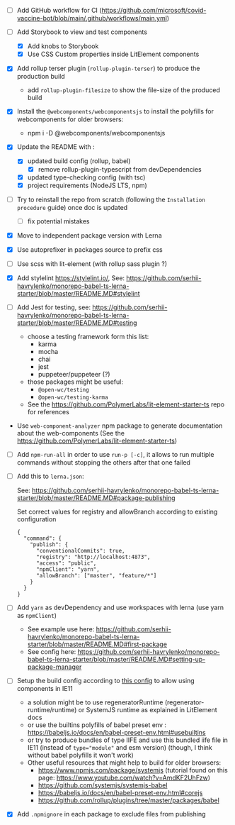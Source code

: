 - [ ] Add GitHub workflow for CI (https://github.com/microsoft/covid-vaccine-bot/blob/main/.github/workflows/main.yml)

- [ ] Add Storybook to view and test components

  - [x] Add knobs to Storybook
  - [x] Use CSS Custom properties inside LitElement components

- [x] Add rollup terser plugin (`rollup-plugin-terser`) to produce the production build

  - add `rollup-plugin-filesize` to show the file-size of the produced build

- [x] Install the `@webcomponents/webcomponentsjs` to install the polyfills for webcomponents for older browsers:

  - npm i -D @webcomponents/webcomponentsjs

- [x] Update the README with :

  - [x] updated build config (rollup, babel)
    - [x] remove rollup-plugin-typescript from devDependencies
  - [x] updated type-checking config (with tsc)
  - [x] project requirements (NodeJS LTS, npm)

- [ ] Try to reinstall the repo from scratch (following the `Installation procedure` guide) once doc is updated

  - [ ] fix potential mistakes

- [x] Move to independent package version with Lerna

- [x] Use autoprefixer in packages source to prefix css

- [ ] Use scss with lit-element (with rollup sass plugin ?)

- [x] Add stylelint https://stylelint.io/, See: https://github.com/serhii-havrylenko/monorepo-babel-ts-lerna-starter/blob/master/README.MD#stylelint

- [ ] Add Jest for testing, see: https://github.com/serhii-havrylenko/monorepo-babel-ts-lerna-starter/blob/master/README.MD#testing

  - choose a testing framework form this list:
    - karma
    - mocha
    - chai
    - jest
    - puppeteer/puppeteer (?)
  - those packages might be useful:
    - `@open-wc/testing`
    - `@open-wc/testing-karma`
  - See the https://github.com/PolymerLabs/lit-element-starter-ts repo for references

- Use `web-component-analyzer` npm package to generate documentation about the web-components (See the https://github.com/PolymerLabs/lit-element-starter-ts)

- [ ] Add `npm-run-all` in order to use `run-p [-c]`, it allows to run multiple commands without stopping the others after that one failed

- [ ] Add this to `lerna.json`:

  See: https://github.com/serhii-havrylenko/monorepo-babel-ts-lerna-starter/blob/master/README.MD#package-publishing

  Set correct values for registry and allowBranch according to existing configuration

  ```
  {
    "command": {
      "publish": {
        "conventionalCommits": true,
        "registry": "http://localhost:4873",
        "access": "public",
        "npmClient": "yarn",
        "allowBranch": ["master", "feature/*"]
      }
    }
  }
  ```

- [ ] Add `yarn` as devDependency and use workspaces with lerna (use yarn as `npmClient`)

  - See example use here:
    https://github.com/serhii-havrylenko/monorepo-babel-ts-lerna-starter/blob/master/README.MD#first-package
  - See config here:
    https://github.com/serhii-havrylenko/monorepo-babel-ts-lerna-starter/blob/master/README.MD#setting-up-package-manager

- [ ] Setup the build config according to [this config](https://lit-element.polymer-project.org/guide/build#supporting-older-browsers) to allow using components in IE11

  - a solution might be to use regeneratorRuntime (regenerator-runtime/runtime) or SystemJS runtime as explained in LitElement docs
  - or use the builtins polyfills of babel preset env : https://babeljs.io/docs/en/babel-preset-env.html#usebuiltins
  - or try to produce bundles of type IIFE and use this bundled iife file in IE11 (instead of `type="module"` and esm version) (though, I think without babel polyfills it won't work)
  - Other useful resources that might help to build for older browsers:
    - https://www.npmjs.com/package/systemjs (tutorial found on this page: https://www.youtube.com/watch?v=AmdKF2UhFzw)
    - https://github.com/systemjs/systemjs-babel
    - https://babeljs.io/docs/en/babel-preset-env.html#corejs
    - https://github.com/rollup/plugins/tree/master/packages/babel

- [x] Add `.npmignore` in each package to exclude files from publishing
